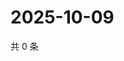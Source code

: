 # 2025-10-09

共 0 条

<!-- BEGIN ZHIHUVIDEO -->
<!-- 最后更新时间 Thu Oct 09 2025 02:16:57 GMT+0800 (China Standard Time) -->

<!-- END ZHIHUVIDEO -->
